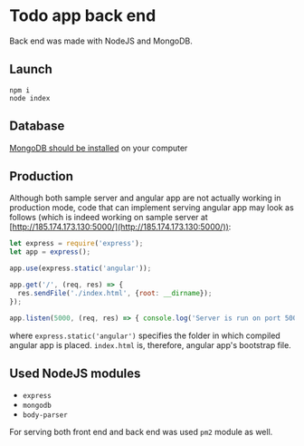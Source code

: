 # Todo app back end

Back end was made with NodeJS and MongoDB.

## Launch

```
npm i
node index
```

## Database

[MongoDB should be installed](https://docs.mongodb.com/manual/installation/) on your computer

## Production

Although both sample server and angular app are not actually working in production mode, code that can implement serving angular app may look as follows (which is indeed working on sample server at [http://185.174.173.130:5000/](http://185.174.173.130:5000/)):

```javascript
let express = require('express');
let app = express();

app.use(express.static('angular'));

app.get('/', (req, res) => {
  res.sendFile('./index.html', {root: __dirname});
});

app.listen(5000, (req, res) => { console.log('Server is run on port 5000'); });
```

where `express.static('angular')` specifies the folder in which compiled angular app is placed. `index.html` is, therefore, angular app's bootstrap file.

## Used NodeJS modules

* `express`
* `mongodb`
* `body-parser`

For serving both front end and back end was used `pm2` module as well.
